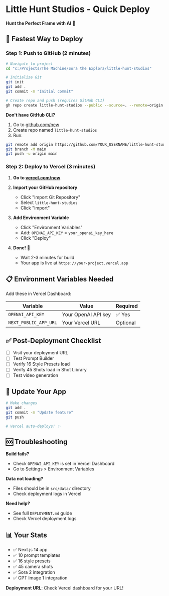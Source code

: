 # Little Hunt Studios - Quick Deploy

**Hunt the Perfect Frame with AI** 🎯

## 🚀 Fastest Way to Deploy

### Step 1: Push to GitHub (2 minutes)

```bash
# Navigate to project
cd "c:/Projects/The Machine/Sora the Explora/little-hunt-studios"

# Initialize Git
git init
git add .
git commit -m "Initial commit"

# Create repo and push (requires GitHub CLI)
gh repo create little-hunt-studios --public --source=. --remote=origin --push
```

**Don't have GitHub CLI?** 
1. Go to [github.com/new](https://github.com/new)
2. Create repo named `little-hunt-studios`
3. Run:
```bash
git remote add origin https://github.com/YOUR_USERNAME/little-hunt-studios.git
git branch -M main
git push -u origin main
```

### Step 2: Deploy to Vercel (3 minutes)

1. **Go to [vercel.com/new](https://vercel.com/new)**

2. **Import your GitHub repository**
   - Click "Import Git Repository"
   - Select `little-hunt-studios`
   - Click "Import"

3. **Add Environment Variable**
   - Click "Environment Variables"
   - Add: `OPENAI_API_KEY` = `your_openai_key_here`
   - Click "Deploy"

4. **Done!** 🎉
   - Wait 2-3 minutes for build
   - Your app is live at `https://your-project.vercel.app`

## 📋 Environment Variables Needed

Add these in Vercel Dashboard:

| Variable | Value | Required |
|----------|-------|----------|
| `OPENAI_API_KEY` | Your OpenAI API key | ✅ Yes |
| `NEXT_PUBLIC_APP_URL` | Your Vercel URL | Optional |

## ✅ Post-Deployment Checklist

- [ ] Visit your deployment URL
- [ ] Test Prompt Builder
- [ ] Verify 16 Style Presets load
- [ ] Verify 45 Shots load in Shot Library
- [ ] Test video generation

## 🔄 Update Your App

```bash
# Make changes
git add .
git commit -m "Update feature"
git push

# Vercel auto-deploys! ✨
```

## 🆘 Troubleshooting

**Build fails?**
- Check `OPENAI_API_KEY` is set in Vercel Dashboard
- Go to Settings > Environment Variables

**Data not loading?**
- Files should be in `src/data/` directory
- Check deployment logs in Vercel

**Need help?**
- See full `DEPLOYMENT.md` guide
- Check Vercel deployment logs

## 📊 Your Stats

- ✅ Next.js 14 app
- ✅ 10 prompt templates
- ✅ 16 style presets  
- ✅ 45 camera shots
- ✅ Sora 2 integration
- ✅ GPT Image 1 integration

**Deployment URL**: Check Vercel dashboard for your URL!
